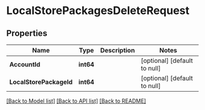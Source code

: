 # LocalStorePackagesDeleteRequest

## Properties
Name | Type | Description | Notes
------------ | ------------- | ------------- | -------------
**AccountId** | **int64** |  | [optional] [default to null]
**LocalStorePackageId** | **int64** |  | [optional] [default to null]

[[Back to Model list]](../README.md#documentation-for-models) [[Back to API list]](../README.md#documentation-for-api-endpoints) [[Back to README]](../README.md)


